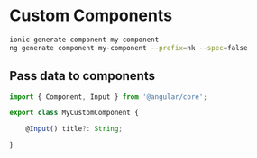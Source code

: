 # Custom Components

```bash
ionic generate component my-component
ng generate component my-component --prefix=nk --spec=false
```

## Pass data to components

```js
import { Component, Input } from '@angular/core';

export class MyCustomComponent {

    @Input() title?: String;

}
```
